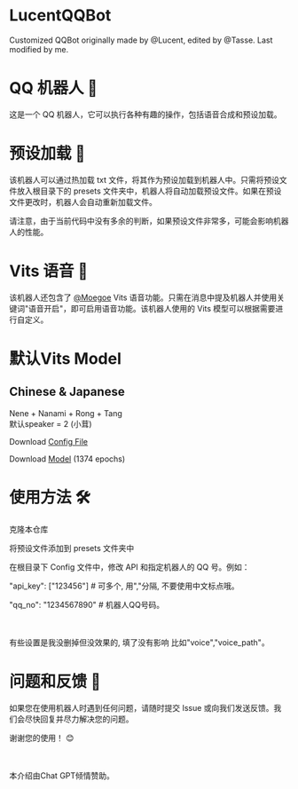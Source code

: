 # LucentQQBot
 Customized QQBot originally made by @Lucent, edited by @Tasse. Last modified by me.
 
 
 
# QQ 机器人 🤖
这是一个 QQ 机器人，它可以执行各种有趣的操作，包括语音合成和预设加载。

# 预设加载 📃
该机器人可以通过热加载 txt 文件，将其作为预设加载到机器人中。只需将预设文件放入根目录下的 presets 文件夹中，机器人将自动加载预设文件。如果在预设文件更改时，机器人会自动重新加载文件。

请注意，由于当前代码中没有多余的判断，如果预设文件非常多，可能会影响机器人的性能。

# Vits 语音 🎤
该机器人还包含了 [@Moegoe](https://github.com/LlmKira/MoeGoe) Vits 语音功能。只需在消息中提及机器人并使用关键词"语音开启"，即可启用语音功能。该机器人使用的 Vits 模型可以根据需要进行自定义。

# 默认Vits Model
## Chinese & Japanese
Nene + Nanami + Rong + Tang<br>默认speaker = 2 (小茸)

Download [Config File](https://sjtueducn-my.sharepoint.com/:u:/g/personal/cjang_cjengh_sjtu_edu_cn/EYZfZuW5jtxIqIesYOpFuB4BVWtItUIO2f9YxGQZelRxaQ?e=MCZPCL)

Download [Model](https://sjtueducn-my.sharepoint.com/:u:/g/personal/cjang_cjengh_sjtu_edu_cn/EQ0IKHchgzZAt0E6GryW17EBsIlIkmby6BcO9FtoODjwNQ?e=5uzWtj) (1374 epochs)


# 使用方法 🛠️
克隆本仓库

将预设文件添加到 presets 文件夹中

在根目录下 Config 文件中，修改 API 和指定机器人的 QQ 号。例如：

"api_key": ["123456"] # 可多个, 用","分隔, 不要使用中文标点哦。

"qq_no": "1234567890" # 机器人QQ号码。

<br><br>有些设置是我没删掉但没效果的, 填了没有影响
比如"voice","voice_path"。

# 问题和反馈 🤔
如果您在使用机器人时遇到任何问题，请随时提交 Issue 或向我们发送反馈。我们会尽快回复并尽力解决您的问题。

谢谢您的使用！ 😊




<br><br>本介绍由Chat GPT倾情赞助。
